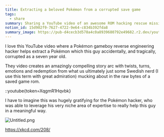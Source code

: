 ```yaml
---
title: Extracting a beloved Pokémon from a corrupted save game
tags:
  - share
summary: Sharing a YouTube video of an awesome ROM hacking rescue mission
notion_id: 15d902f9-7627-4722-9e64-c834b392fda8
summary_image: https://pub-d4cecb3d578a4c0a8939680792e49682.r2.dev/youtube/XqgmR1Hqvbk.jpg
---
```

I love this YouTube video where a Pokémon gameboy reverse engineering hacker helps extract a Pokémon which this guy accidentally, and tragically, corrupted as a seven year old.

They video creates an amazingly compelling story arc with twists, turns, emotions and redemption from what us ultimately just some Swedish nerd (I use this term with great admiration) mucking about in the raw bytes of a saved game rom.

::youtube{token=XqgmR1Hqvbk}

I have to imagine this was hugely gratifying for the Pokémon hacker, who was able to leverage his very niche area of expertise to really help this guy in a meaningful way.

![Untitled.png](https://pub-d4cecb3d578a4c0a8939680792e49682.r2.dev/notion-mirror/84ebb48c-616a-4f51-ae9a-991a4e0a7e9b/dec8ce93-35be-430f-abab-6253d0e64cb1/Untitled.png)

<https://xkcd.com/208/>
